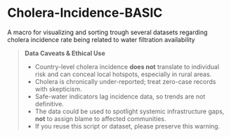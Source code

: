 # Cholera-Incidence-BASIC

A macro for visualizing and sorting trough several datasets regarding cholera incidence rate being related to water filtration availability


> **Data Caveats & Ethical Use**
>
> - Country-level cholera incidence **does not** translate to individual risk and can conceal local hotspots, especially in rural areas.  
> - Cholera is chronically under-reported; treat zero-case records with skepticism.  
> - Safe-water indicators lag incidence data, so trends are not definitive.  
> - The data could be used to  spotlight systemic infrastructure gaps, **not** to assign blame to affected communities.  
> - If you reuse this script or dataset, please preserve this warning.